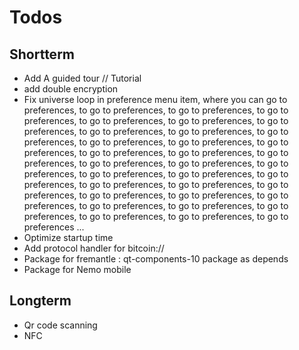 Todos
=====

Shortterm
---------

* Add A guided tour // Tutorial
* add double encryption
* Fix universe loop in preference menu item, where you can go to preferences, to go to preferences, to go to preferences, to go to preferences, to go to preferences, to go to preferences, to go to preferences, to go to preferences, to go to preferences, to go to preferences, to go to preferences, to go to preferences, to go to preferences, to go to preferences, to go to preferences, to go to preferences, to go to preferences, to go to preferences, to go to preferences, to go to preferences, to go to preferences, to go to preferences, to go to preferences, to go to preferences, to go to preferences, to go to preferences, to go to preferences, to go to preferences, to go to preferences, to go to preferences, to go to preferences, to go to preferences, to go to preferences, to go to preferences ...
* Optimize startup time
* Add protocol handler for bitcoin://
* Package for fremantle :  qt-components-10 package as depends
* Package for Nemo mobile

Longterm
--------
* Qr code scanning
* NFC    